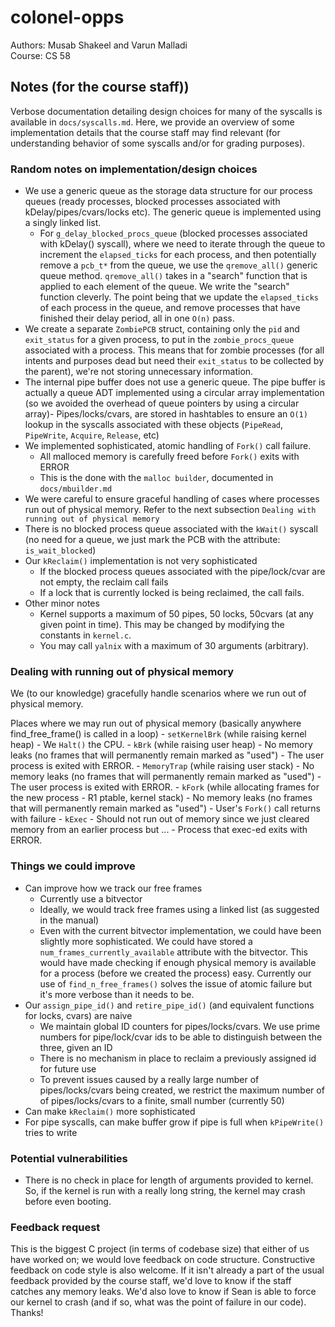 # colonel-opps
Authors: Musab Shakeel and Varun Malladi  
Course: CS 58 

## Notes (for the course staff))
Verbose documentation detailing design choices for many of the syscalls is available in `docs/syscalls.md`.
Here, we provide an overview of some implementation details that the course staff may find relevant (for understanding behavior of some syscalls and/or for grading purposes).

### Random notes on implementation/design choices
- We use a generic queue as the storage data structure for our process queues (ready processes, blocked processes associated with kDelay/pipes/cvars/locks etc). The generic queue is implemented using a singly linked list.
    - For `g_delay_blocked_procs_queue` (blocked processes associated with kDelay() syscall), where we need to iterate through the queue to increment the `elapsed_ticks` for each process, and then potentially remove a `pcb_t*` from the queue, we use the `qremove_all()` generic queue method. `qremove_all()` takes in a "search" function that is applied to each element of the queue. We write the "search" function cleverly. The point being that we update the `elapsed_ticks` of each process in the queue, and remove processes that have finished their delay period, all in one `O(n)` pass.
- We create a separate `ZombiePCB` struct, containing only the `pid` and `exit_status` for a given process, to put in the `zombie_procs_queue` associated with a process. This means that for zombie processes (for all intents and purposes dead but need their `exit_status` to be collected by the parent), we're not storing unnecessary information.
- The internal pipe buffer does not use a generic queue. The pipe buffer is actually a queue ADT implemented using a circular array implementation (so we avoided the overhead of queue pointers by using a circular array)- Pipes/locks/cvars, are stored in hashtables to ensure an `O(1)` lookup in the syscalls associated with these objects (`PipeRead`, `PipeWrite`, `Acquire`, `Release`, etc)
- We implemented sophisticated, atomic handling of `Fork()` call failure. 
    - All malloced memory is carefully freed before `Fork()` exits with ERROR
    - This is the done with the `malloc builder`, documented in `docs/mbuilder.md`
- We were careful to ensure graceful handling of cases where processes run out of physical memory. Refer to the next subsection `Dealing with running out of physical memory`
- There is no blocked process queue associated with the `kWait()` syscall (no need for a queue, we just mark the PCB with the attribute: `is_wait_blocked`)
- Our `kReclaim()` implementation is not very sophisticated
    - If the blocked process queues associated with the pipe/lock/cvar are not empty, the reclaim call fails
    - If a lock that is currently locked is being reclaimed, the call fails.
- Other minor notes
    - Kernel supports a maximum of 50 pipes, 50 locks, 50cvars (at any given point in time). This may be changed by modifying the constants in `kernel.c`.
    - You may call `yalnix` with a maximum of 30 arguments (arbitrary).


### Dealing with running out of physical memory
We (to our knowledge) gracefully handle scenarios where we run out of physical memory.  

Places where we may run out of physical memory (basically anywhere find_free_frame() is called in a loop)
    - `setKernelBrk` (while raising kernel heap) 
        - We `Halt()` the CPU.
    - `kBrk` (while raising user heap) 
        - No memory leaks (no frames that will permanently remain marked as "used")
        - The user process is exited with ERROR.
    - `MemoryTrap` (while raising user stack) 
        - No memory leaks (no frames that will permanently remain marked as "used")
        - The user process is exited with ERROR.
    - `kFork` (while allocating frames for the new process - R1 ptable, kernel stack)
        - No memory leaks (no frames that will permanently remain marked as "used")
        - User's `Fork()` call returns with failure
    - `kExec` 
        - Should not run out of memory since we just cleared memory from an earlier process but ...
        - Process that exec-ed exits with ERROR.





### Things we could improve
- Can improve how we track our free frames
    - Currently use a bitvector
    - Ideally, we would track free frames using a linked list (as suggested in the manual)
    - Even with the current bitvector implementation, we could have been slightly more sophisticated. We could have stored a `num_frames_currently_available` attribute with the bitvector. This would have made checking if enough physical memory is available for a process (before we created the process) easy. Currently our use of `find_n_free_frames()` solves the issue of atomic failure but it's more verbose than it needs to be.
- Our `assign_pipe_id()` and `retire_pipe_id()` (and equivalent functions for locks, cvars) are naive
    - We maintain global ID counters for pipes/locks/cvars. We use prime numbers for pipe/lock/cvar ids to be
    able to distinguish between the three, given an ID
    - There is no mechanism in place to reclaim a previously assigned id for future use
    - To prevent issues caused by a really large number of pipes/locks/cvars being created, we restrict
    the maximum number of of pipes/locks/cvars to a finite, small number (currently 50)
- Can make `kReclaim()` more sophisticated
- For pipe syscalls, can make buffer grow if pipe is full when `kPipeWrite()` tries to write
    



### Potential vulnerabilities
- There is no check in place for length of arguments provided to kernel. So, if the kernel is run with 
a really long string, the kernel may crash before even booting.


### Feedback request
This is the biggest C project (in terms of codebase size) that either of us have worked on; we would love feedback on code structure. Constructive feedback on code style is also welcome. If it isn't already a part
of the usual feedback provided by the course staff, we'd love to know if the staff catches any memory leaks. We'd also love to know if Sean is able to force our kernel to crash (and if so, what was the point of failure
in our code). Thanks!